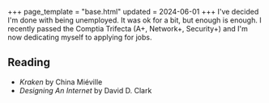 +++
page_template = "base.html"
updated = 2024-06-01
+++
I've decided I'm done with being unemployed. It was ok for a bit, but enough is enough. I recently passed the Comptia Trifecta (A+, Network+, Security+) and I'm now dedicating myself to applying for jobs. 


## Reading
- *Kraken*  by China Miéville
- *Designing An Internet* by David D. Clark


